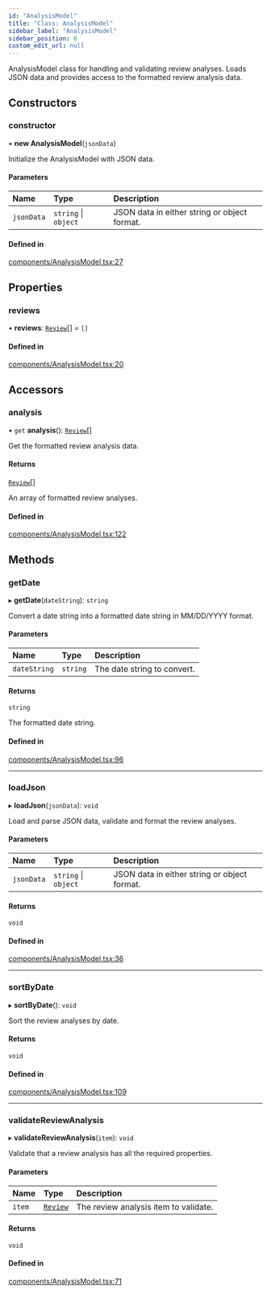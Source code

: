 ```yaml
---
id: "AnalysisModel"
title: "Class: AnalysisModel"
sidebar_label: "AnalysisModel"
sidebar_position: 0
custom_edit_url: null
---
```


AnalysisModel class for handling and validating review analyses.
Loads JSON data and provides access to the formatted review analysis data.

## Constructors

### constructor

• **new AnalysisModel**(`jsonData`)

Initialize the AnalysisModel with JSON data.

#### Parameters

| Name | Type | Description |
| :------ | :------ | :------ |
| `jsonData` | `string` \| `object` | JSON data in either string or object format. |

#### Defined in

[components/AnalysisModel.tsx:27](https://github.com/boraelci/review-master/blob/2367247/src/components/AnalysisModel.tsx#L27)

## Properties

### reviews

• **reviews**: [`Review`](../#review)[] = `[]`

#### Defined in

[components/AnalysisModel.tsx:20](https://github.com/boraelci/review-master/blob/2367247/src/components/AnalysisModel.tsx#L20)

## Accessors

### analysis

• `get` **analysis**(): [`Review`](../#review)[]

Get the formatted review analysis data.

#### Returns

[`Review`](../#review)[]

An array of formatted review analyses.

#### Defined in

[components/AnalysisModel.tsx:122](https://github.com/boraelci/review-master/blob/2367247/src/components/AnalysisModel.tsx#L122)

## Methods

### getDate

▸ **getDate**(`dateString`): `string`

Convert a date string into a formatted date string in MM/DD/YYYY format.

#### Parameters

| Name | Type | Description |
| :------ | :------ | :------ |
| `dateString` | `string` | The date string to convert. |

#### Returns

`string`

The formatted date string.

#### Defined in

[components/AnalysisModel.tsx:96](https://github.com/boraelci/review-master/blob/2367247/src/components/AnalysisModel.tsx#L96)

___

### loadJson

▸ **loadJson**(`jsonData`): `void`

Load and parse JSON data, validate and format the review analyses.

#### Parameters

| Name | Type | Description |
| :------ | :------ | :------ |
| `jsonData` | `string` \| `object` | JSON data in either string or object format. |

#### Returns

`void`

#### Defined in

[components/AnalysisModel.tsx:36](https://github.com/boraelci/review-master/blob/2367247/src/components/AnalysisModel.tsx#L36)

___

### sortByDate

▸ **sortByDate**(): `void`

Sort the review analyses by date.

#### Returns

`void`

#### Defined in

[components/AnalysisModel.tsx:109](https://github.com/boraelci/review-master/blob/2367247/src/components/AnalysisModel.tsx#L109)

___

### validateReviewAnalysis

▸ **validateReviewAnalysis**(`item`): `void`

Validate that a review analysis has all the required properties.

#### Parameters

| Name | Type | Description |
| :------ | :------ | :------ |
| `item` | [`Review`](../#review) | The review analysis item to validate. |

#### Returns

`void`

#### Defined in

[components/AnalysisModel.tsx:71](https://github.com/boraelci/review-master/blob/2367247/src/components/AnalysisModel.tsx#L71)
